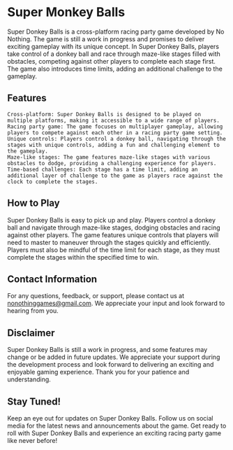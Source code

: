 # Super Monkey Balls

Super Donkey Balls is a cross-platform racing party game developed by No Nothing. The game is still a work in progress and promises to deliver exciting gameplay with its unique concept. In Super Donkey Balls, players take control of a donkey ball and race through maze-like stages filled with obstacles, competing against other players to complete each stage first. The game also introduces time limits, adding an additional challenge to the gameplay.
## Features

    Cross-platform: Super Donkey Balls is designed to be played on multiple platforms, making it accessible to a wide range of players.
    Racing party game: The game focuses on multiplayer gameplay, allowing players to compete against each other in a racing party game setting.
    Unique controls: Players control a donkey ball, navigating through the stages with unique controls, adding a fun and challenging element to the gameplay.
    Maze-like stages: The game features maze-like stages with various obstacles to dodge, providing a challenging experience for players.
    Time-based challenges: Each stage has a time limit, adding an additional layer of challenge to the game as players race against the clock to complete the stages.

## How to Play

Super Donkey Balls is easy to pick up and play. Players control a donkey ball and navigate through maze-like stages, dodging obstacles and racing against other players. The game features unique controls that players will need to master to maneuver through the stages quickly and efficiently. Players must also be mindful of the time limit for each stage, as they must complete the stages within the specified time to win.
## Contact Information

For any questions, feedback, or support, please contact us at nonothinggames@gmail.com. We appreciate your input and look forward to hearing from you.
## Disclaimer

Super Donkey Balls is still a work in progress, and some features may change or be added in future updates. We appreciate your support during the development process and look forward to delivering an exciting and enjoyable gaming experience. Thank you for your patience and understanding.
## Stay Tuned!

Keep an eye out for updates on Super Donkey Balls. Follow us on social media for the latest news and announcements about the game. Get ready to roll with Super Donkey Balls and experience an exciting racing party game like never before!
